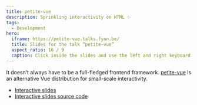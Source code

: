 ```yaml
---
title: petite-vue
description: Sprinkling interactivity on HTML ✨
tags:
  - Development
hero:
  iframe: https://petite-vue.talks.fynn.be/
  title: Slides for the talk “petite-vue”
  aspect_ratio: 16 / 9
  caption: Click inside the slides and use the left and right keyboard arrow keys or the buttons in the bottom left corner to navigate the slides.
---
```


It doesn’t always have to be a full-fledged frontend framework. [petite-vue](https://github.com/vuejs/petite-vue) is an alternative Vue distribution for small-scale interactivity.

- [Interactive slides](https://petite-vue.talks.fynn.be/)
- [Interactive slides source code](https://github.com/mvsde/petite-vue-talk)
